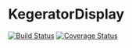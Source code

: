 # KegeratorDisplay

[![Build Status](https://travis-ci.com/denvercoder98/KegeratorDisplay.svg?token=XqKupTjkWmYQhH8Lmh55&branch=develop)](https://travis-ci.com/denvercoder98/KegeratorDisplay)
[![Coverage Status](https://coveralls.io/repos/github/denvercoder98/KegeratorDisplay/badge.svg?branch=develop&kill_cache=1)](https://coveralls.io/github/denvercoder98/KegeratorDisplay?branch=develop)

